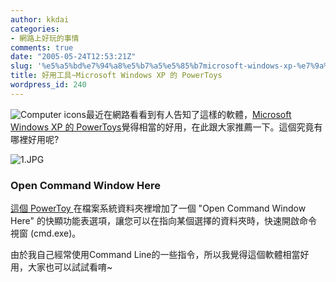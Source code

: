 ```yaml
---
author: kkdai
categories:
- 網路上好玩的事情
comments: true
date: "2005-05-24T12:53:21Z"
slug: '%e5%a5%bd%e7%94%a8%e5%b7%a5%e5%85%b7microsoft-windows-xp-%e7%9a%84-powertoys'
title: 好用工具~Microsoft Windows XP 的 PowerToys
wordpress_id: 240
---
```


![Computer icons](http://www.microsoft.com/taiwan/windowsxp/images/downloads/powertoys/img_powertoys.gif)最近在網路看看到有人告知了這樣的軟體，[Microsoft Windows XP 的 PowerToys](http://www.microsoft.com/taiwan/windowsxp/downloads/powertoys/xppowertoys.mspx)覺得相當的好用，在此跟大家推薦一下。這個究竟有哪裡好用呢?

![1.JPG](http://www.evanlin.com/blog/archives/20050523/1.JPG) 

### Open Command Window Here

[這個 PowerToy ](http://download.microsoft.com/download/whistler/Install/2/WXP/EN-US/CmdHerePowertoySetup.exe)在檔案系統資料夾裡增加了一個 "Open Command Window Here" 的快顯功能表選項，讓您可以在指向某個選擇的資料夾時，快速開啟命令視窗 (cmd.exe)。

由於我自己經常使用Command Line的一些指令，所以我覺得這個軟體相當好用，大家也可以試試看唷~
